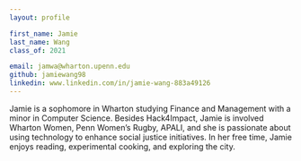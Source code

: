 ```yaml
---
layout: profile

first_name: Jamie
last_name: Wang
class_of: 2021

email: jamwa@wharton.upenn.edu
github: jamiewang98
linkedin: www.linkedin.com/in/jamie-wang-883a49126
---
```


<!-- @format -->

Jamie is a sophomore in Wharton studying Finance and Management with a minor in Computer Science. Besides Hack4Impact, Jamie is involved Wharton Women, Penn Women’s Rugby, APALI, and she is passionate about using technology to enhance social justice initiatives. In her free time, Jamie enjoys reading, experimental cooking, and exploring the city.
